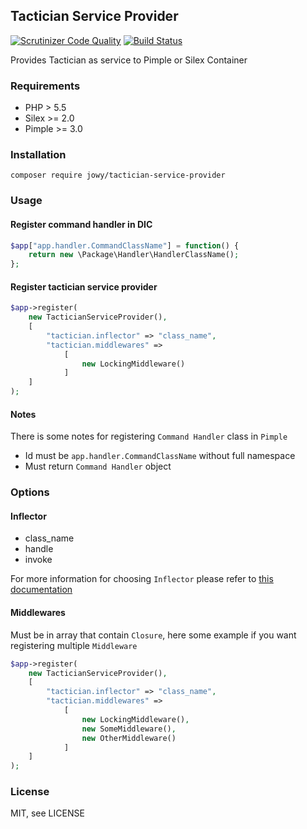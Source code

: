 ## Tactician Service Provider
[![Scrutinizer Code Quality](https://scrutinizer-ci.com/g/Atriedes/tactician-service-provider/badges/quality-score.png?b=master)](https://scrutinizer-ci.com/g/Atriedes/tactician-service-provider/?branch=master) [![Build Status](https://travis-ci.org/Atriedes/tactician-service-provider.svg?branch=master)](https://travis-ci.org/Atriedes/tactician-service-provider)

Provides Tactician as service to Pimple or Silex Container

### Requirements

* PHP > 5.5
* Silex >= 2.0
* Pimple >= 3.0

### Installation

`composer require jowy/tactician-service-provider`

### Usage

#### Register command handler in DIC

~~~php
$app["app.handler.CommandClassName"] = function() {
    return new \Package\Handler\HandlerClassName();
};
~~~

#### Register tactician service provider

~~~php
$app->register(
    new TacticianServiceProvider(),
    [
        "tactician.inflector" => "class_name",
        "tactician.middlewares" =>
            [
                new LockingMiddleware()
            ]
    ]
);
~~~

#### Notes

There is some notes for registering `Command Handler` class in `Pimple`

* Id must be `app.handler.CommandClassName` without full namespace
* Must return `Command Handler` object

### Options

#### Inflector

* class_name
* handle
* invoke

For more information for choosing `Inflector` please refer to [this documentation](http://tactician.thephpleague.com/tweaking-tactician/)

#### Middlewares

Must be in array that contain `Closure`, here some example if you want registering multiple `Middleware`

~~~php
$app->register(
    new TacticianServiceProvider(),
    [
        "tactician.inflector" => "class_name",
        "tactician.middlewares" =>
            [
                new LockingMiddleware(),
                new SomeMiddleware(),
                new OtherMiddleware()
            ]
    ]
);
~~~

### License

MIT, see LICENSE






